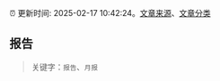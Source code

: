 :alarm_clock: 更新时间: 2025-02-17 10:42:24。[文章来源](/README.md)、[文章分类](/TAGS.md)

## 报告


> 关键字：`报告`、`月报`



